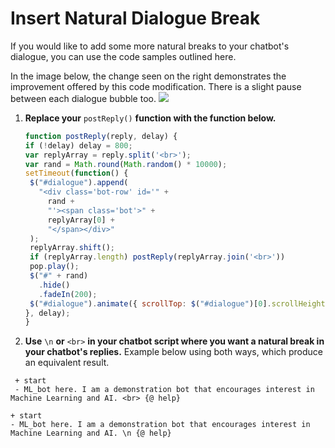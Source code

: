 # Insert Natural Dialogue Break

If you would like to add some more natural breaks to your chatbot's dialogue, you can use the code samples outlined here.

In the image below, the change seen on the right demonstrates the improvement offered by this code modification. There is a slight pause between each dialogue bubble too. ![](https://github.com/idewcomputing/code-chatbot/tree/d44f65c34e44ff82bde8bcf55617d2ed80d12f28/.gitbook/assets/chatcompare.png)

1. **Replace your** `postReply()` **function with the function below.**

   ```javascript
   function postReply(reply, delay) {
   if (!delay) delay = 800;
   var replyArray = reply.split('<br>');
   var rand = Math.round(Math.random() * 10000);
   setTimeout(function() {
    $("#dialogue").append(
      "<div class='bot-row' id='" +
        rand +
        "'><span class='bot'>" +
        replyArray[0] +
        "</span></div>"
    );
    replyArray.shift();
    if (replyArray.length) postReply(replyArray.join('<br>'))
    pop.play();
    $("#" + rand)
      .hide()
      .fadeIn(200);
    $("#dialogue").animate({ scrollTop: $("#dialogue")[0].scrollHeight }, 200);
   }, delay);
   }
   ```

2. **Use** `\n` **or** `<br>` **in your chatbot script where you want a natural break in your chatbot's replies.** Example below using both ways, which produce an equivalent result.

```markup
 + start
 - ML_bot here. I am a demonstration bot that encourages interest in Machine Learning and AI. <br> {@ help}
```

```markup
+ start
- ML_bot here. I am a demonstration bot that encourages interest in Machine Learning and AI. \n {@ help}
```

